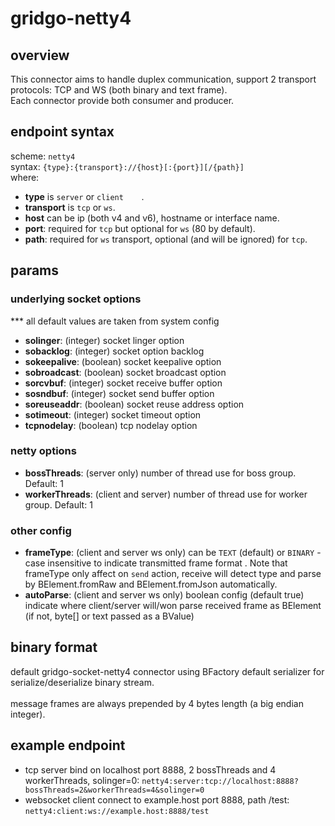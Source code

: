 # gridgo-netty4

## overview
This connector aims to handle duplex communication, support 2 transport protocols: TCP and WS (both binary and text frame). <br/>
Each connector provide both consumer and producer.

## endpoint syntax
scheme: ``netty4`` <br/>
syntax: `` {type}:{transport}://{host}[:{port}][/{path}] `` <br/>
where:
- **type** is ``server`` or ``client	``.
- **transport** is ``tcp`` or ``ws``.
- **host** can be ip (both v4 and v6), hostname or interface name.
- **port**: required for ``tcp`` but optional for ``ws`` (80 by default).
- **path**: required for ``ws`` transport, optional (and will be ignored) for ``tcp``.

## params

### underlying socket options
*** all default values are taken from system config
- **solinger**: (integer) socket linger option
- **sobacklog**: (integer) socket option backlog
- **sokeepalive**: (boolean) socket keepalive option
- **sobroadcast**: (boolean) socket broadcast option
- **sorcvbuf**: (integer) socket receive buffer option
- **sosndbuf**: (integer) socket send buffer option
- **soreuseaddr**: (boolean) socket reuse address option
- **sotimeout**: (integer) socket timeout option
- **tcpnodelay**: (boolean) tcp nodelay option

### netty options
- **bossThreads**: (server only) number of thread use for boss group. Default: 1
- **workerThreads**: (client and server) number of thread use for worker group. Default: 1

### other config
- **frameType**: (client and server ws only) can be ``TEXT`` (default) or ``BINARY`` - case insensitive to indicate transmitted frame format . Note that frameType only affect on ``send`` action, receive will detect type and parse by BElement.fromRaw and BElement.fromJson automatically. 
- **autoParse**: (client and server ws only) boolean config (default true) indicate where client/server will/won parse received frame as BElement (if not, byte[] or text passed as a BValue)

## binary format
default gridgo-socket-netty4 connector using BFactory default serializer for serialize/deserialize binary stream. 
<br/><br/>
message frames are always prepended by 4 bytes length (a big endian integer).

## example endpoint
- tcp server bind on localhost port 8888, 2 bossThreads and 4 workerThreads, solinger=0: ``netty4:server:tcp://localhost:8888?bossThreads=2&workerThreads=4&solinger=0``
- websocket client connect to example.host port 8888, path /test: ``netty4:client:ws://example.host:8888/test``
